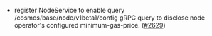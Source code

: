 - register NodeService to enable query /cosmos/base/node/v1beta1/config
  gRPC query to disclose node operator's configured minimum-gas-price.
  ([\#2629](https://github.com/cosmos/gaia/issues/2629))
